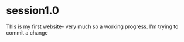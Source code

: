 # session1.0

This is my first website- very much so a working progress.
I'm trying to commit a change
